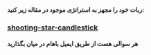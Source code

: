 #### ربات خود را مجهز به استراتژی موجود در مقاله زیر کنید:
### [shooting-star-candlestick](https://forexbee.co/shooting-star-candlestick/)

#### هر سوالی هست از طریق ایمیل باهام در میان بگذارید
